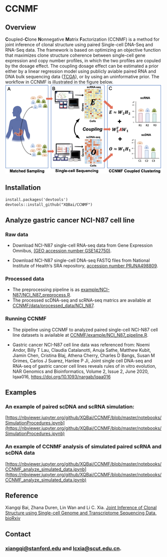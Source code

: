 # CCNMF

## Overview

**C**oupled-**C**lone **N**onnegative **M**atrix **F**actorization (CCNMF) is a method for joint inference of clonal structure using paired Single-cell DNA-Seq and RNA-Seq data. The framework is based on optimizing an objective function that maximizes clone structure coherence between single-cell gene expression and copy number profiles, in which the two profiles are copuled by the dosage effect. The coupling dosage effect can be estimated a prior either by a linear regression model using publicly aviable paired RNA and DNA bulk sequencing data ([TCGA](https://www.cancer.gov/about-nci/organization/ccg/research/structural-genomics/tcga)), or by using an uninformative prior. The workflow in CCNMF is illustrated in the figure below.
![](https://github.com/XQBai/CCNMF/blob/master/image/CCNMF_flowchart.png)

## Installation

```
install.packages('devtools')
devtools::install_github("XQBai/CCNMF")
```

## Analyze gastric cancer NCI-N87 cell line
### Raw data

* Download NCI-N87 single-cell RNA-seq data from Gene Expression Omnibus, [(GEO accession number GSE142750)](https://www.ncbi.nlm.nih.gov/geo/query/acc.cgi?acc=GSM4238683).

* Download NCI-N87 single-cell DNA-seq FASTQ files from National Institute of Health’s SRA repository, [accession number PRJNA498809](https://www.ncbi.nlm.nih.gov/sra/SRX4943580[accn]).  

### Processed data

* The preprocessing pipeline is as [example/NCI-N87/NCI_N87_preprocess.R](https://github.com/labxscut/CCNMF/blob/main/example/NCI-N87/NCI_N87_preprocess.R).
* The processed scDNA-seq and scRNA-seq matrics are available at [CCNMF/data/processed_data/NCI_N87](https://github.com/XQBai/CCNMF/tree/master/data/processed_data/NCI_N87).

### Running CCNMF
* The pipeline using CCNMF to analyzed paired single-cell NCI-N87 cell line datasets is aviailable at [CCNMF/example/NCI_N87_pipeline.R](https://github.com/XQBai/CCNMF/tree/master/example/NCI_N87_pipeline.R).

* Gastric cancer NCI-N87 cell line data was referenced from: Noemi Andor, Billy T Lau, Claudia Catalanotti, Anuja Sathe, Matthew Kubit, Jiamin Chen, Cristina Blaj, Athena Cherry, Charles D Bangs, Susan M Grimes, Carlos J Suarez, Hanlee P Ji, Joint single cell DNA-seq and RNA-seq of gastric cancer cell lines reveals rules of in vitro evolution, NAR Genomics and Bioinformatics, Volume 2, Issue 2, June 2020, lqaa016, https://doi.org/10.1093/nargab/lqaa016

## Examples
### An example of paired scDNA and scRNA simulation:

[https://nbviewer.jupyter.org/github/XQBai/CCNMF/blob/master/notebooks/SimulationProcedures.ipynb](https://nbviewer.jupyter.org/github/XQBai/CCNMF/blob/master/notebooks/SimulationProcedures.ipynb)

### An example of CCNMF analysis of simulated paired scRNA and scDNA data

[https://nbviewer.jupyter.org/github/XQBai/CCNMF/blob/master/notebooks/CCNMF_analyze_simulated_data.ipynb](https://nbviewer.jupyter.org/github/XQBai/CCNMF/blob/master/notebooks/CCNMF_analyze_simulated_data.ipynb)
<!-- 
### An example of CCNMF analysis of real paired scRNA and scDNA data from a cell mixture:

[https://nbviewer.jupyter.org/github/XQBai/CCNMF/blob/master/notebooks/Real_data_analysis.ipynb](https://nbviewer.jupyter.org/github/XQBai/CCNMF/blob/master/notebooks/Real_data_analysis.ipynb)
-->

## Reference
Xiangqi Bai, Zhana Duren, Lin Wan and Li C. Xia. [Joint Inference of Clonal Structure using Single-cell Genome and Transcriptome Sequencing Data, bioRxiv](https://www.biorxiv.org/content/10.1101/2020.02.04.934455v2)

<!--## License-->
<!--[MIT](https://github.com/XQBai/CCNMF/blob/master/LICENSE)-->
## Contact
### xiangqi@stanford.edu and lcxia@scut.edu.cn.
